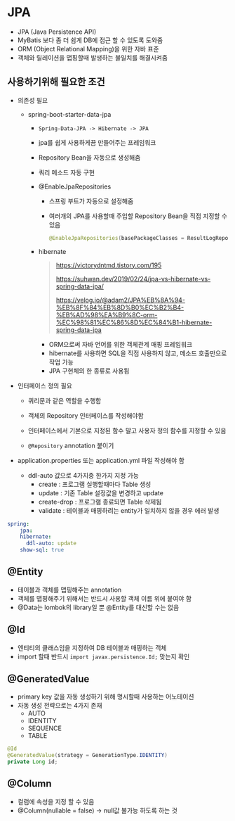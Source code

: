 # JPA

- JPA (Java Persistence API)
- MyBatis 보다 좀 더 쉽게 DB에 접근 할 수 있도록 도와줌
- ORM (Object Relational Mapping)을 위한 자바 표준
- 객체와 릴레이션을 맵핑할때 발생하는 불일치를 해결시켜줌



## 사용하기위해 필요한 조건

- 의존성 필요

  - spring-boot-starter-data-jpa

    - `Spring-Data-JPA -> Hibernate -> JPA`

    - jpa를 쉽게 사용하게끔 만들어주는 프레임워크

    - Repository Bean을 자동으로 생성해줌

    - 쿼리  메소드 자동 구현

    - @EnableJpaRepositories

      - 스프링 부트가 자동으로 설정해줌

      - 여러개의 JPA를 사용할때 주입할 Repository Bean을 직접 지정할 수 있음
    
        ```java
        @EnableJpaRepositories(basePackageClasses = ResultLogRepo.class)
        ```
    
    - hibernate
    
      > https://victorydntmd.tistory.com/195
      >
      > https://suhwan.dev/2019/02/24/jpa-vs-hibernate-vs-spring-data-jpa/
      >
      > https://velog.io/@adam2/JPA%EB%8A%94-%EB%8F%84%EB%8D%B0%EC%B2%B4-%EB%AD%98%EA%B9%8C-orm-%EC%98%81%EC%86%8D%EC%84%B1-hibernate-spring-data-jpa
    
      - ORM으로써 자바 언어를 위한 객체관계 매핑 프레임워크
      - hibernate를 사용하면 SQL을 직접 사용하지 않고, 메소드 호출만으로 작업 가능
      - JPA 구현체의 한 종류로 사용됨

- 인터페이스 정의 필요

  - 쿼리문과 같은 역할을 수행함
  - 객체의 Repository 인터페이스를 작성해야함
  - 인터페이스에서 기본으로 지정된 함수 말고 사용자 정의 함수를 지정할 수 있음
  
  - `@Repository` annotation 붙이기
  
- application.properties 또는 application.yml 파일 작성해야 함
  - ddl-auto 값으로 4가지중 한가지 지정 가능
    - create : 프로그램 실행할때마다 Table 생성
    - update : 기존 Table 설정값을 변경하고 update
    - create-drop : 프로그램 종료되면 Table 삭제됨
    - validate : 테이블과 매핑하려는 entity가 일치하지 않을 경우 에러 발생

```yml
spring:
	jpa:
    hibernate:
      ddl-auto: update
    show-sql: true
```



## @Entity

- 테이블과 객체를 맵핑해주는 annotation
- 객체를 맵핑해주기 위해서는 반드시 사용할 객체 이름 위에 붙여야 함
- @Data는 lombok의 library일 뿐 @Entity를 대신할 수는 없음



## @Id

- 엔티티의 클래스임을 지정하여 DB 테이블과 매핑하는 객체
- import 할때 반드시 `import javax.persistence.Id;` 맞는지 확인



## @GeneratedValue

- primary key 값을 자동 생성하기 위해 명시할때 사용하는 어노테이션
- 자동 생성 전략으로는 4가지 존재
  - AUTO
  - IDENTITY
  - SEQUENCE
  - TABLE

```java
@Id
@GeneratedValue(strategy = GenerationType.IDENTITY)
private Long id;
```



## @Column

- 컬럼에 속성을 지정 할 수 있음
- @Column(nullable = false) -> null값 불가능 하도록 하는 것